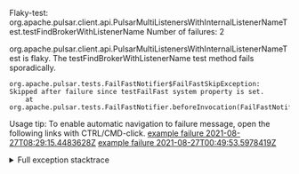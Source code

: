         
Flaky-test: org.apache.pulsar.client.api.PulsarMultiListenersWithInternalListenerNameTest.testFindBrokerWithListenerName
Number of failures: 2

org.apache.pulsar.client.api.PulsarMultiListenersWithInternalListenerNameTest is flaky. The testFindBrokerWithListenerName test method fails sporadically.

```
org.apache.pulsar.tests.FailFastNotifier$FailFastSkipException: Skipped after failure since testFailFast system property is set.
	at org.apache.pulsar.tests.FailFastNotifier.beforeInvocation(FailFastNotifier.java:88)

```

Usage tip: To enable automatic navigation to failure message, open the following links with CTRL/CMD-click.
[example failure 2021-08-27T08:29:15.4483628Z](https://github.com/apache/pulsar/runs/3441181143?check_suite_focus=true#step:9:960)
[example failure 2021-08-27T00:49:53.5978419Z](https://github.com/apache/pulsar/runs/3438608157?check_suite_focus=true#step:9:956)


<details>
<summary>Full exception stacktrace</summary>
<code><pre>
org.apache.pulsar.tests.FailFastNotifier$FailFastSkipException: Skipped after failure since testFailFast system property is set.
	at org.apache.pulsar.tests.FailFastNotifier.beforeInvocation(FailFastNotifier.java:88)

</pre></code>
</details>

